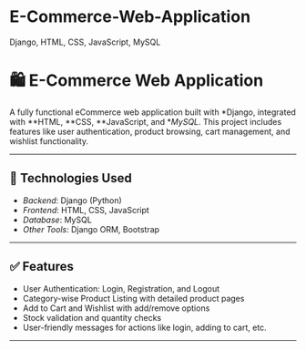 # E-Commerce-Web-Application
Django, HTML, CSS, JavaScript, MySQL

# 🛍 E-Commerce Web Application

A fully functional eCommerce web application built with *Django, integrated with **HTML, **CSS, **JavaScript, and **MySQL*. This project includes features like user authentication, product browsing, cart management, and wishlist functionality.

---

## 🔧 Technologies Used

- *Backend*: Django (Python)
- *Frontend*: HTML, CSS, JavaScript
- *Database*: MySQL
- *Other Tools*: Django ORM, Bootstrap

---

## ✅ Features

- User Authentication: Login, Registration, and Logout
- Category-wise Product Listing with detailed product pages
- Add to Cart and Wishlist with add/remove options
- Stock validation and quantity checks
- User-friendly messages for actions like login, adding to cart, etc.

---
